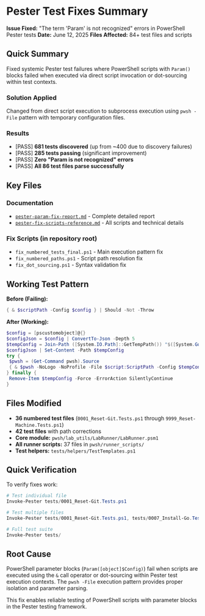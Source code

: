 # Pester Test Fixes Summary

**Issue Fixed:** "The term 'Param' is not recognized" errors in PowerShell Pester tests 
**Date:** June 12, 2025 
**Files Affected:** 84+ test files and scripts 

## Quick Summary

Fixed systemic Pester test failures where PowerShell scripts with `Param()` blocks failed when executed via direct script invocation or dot-sourcing within test contexts.

### Solution Applied
Changed from direct script execution to subprocess execution using `pwsh -File` pattern with temporary configuration files.

### Results
- [PASS] **681 tests discovered** (up from ~400 due to discovery failures)
- [PASS] **285 tests passing** (significant improvement)
- [PASS] **Zero "Param is not recognized" errors**
- [PASS] **All 86 test files parse successfully**

## Key Files

### Documentation
- [`pester-param-fix-report.md`](./pester-param-fix-report.md) - Complete detailed report
- [`pester-fix-scripts-reference.md`](./pester-fix-scripts-reference.md) - All scripts and technical details

### Fix Scripts (in repository root)
- `fix_numbered_tests_final.ps1` - Main execution pattern fix
- `fix_numbered_paths.ps1` - Script path resolution fix 
- `fix_dot_sourcing.ps1` - Syntax validation fix

## Working Test Pattern

**Before (Failing):**
```powershell
{ & $scriptPath -Config $config } | Should -Not -Throw
```

**After (Working):**
```powershell
$config = [pscustomobject]@{}
$configJson = $config | ConvertTo-Json -Depth 5
$tempConfig = Join-Path ([System.IO.Path]::GetTempPath()) "$([System.Guid]::NewGuid()).json"
$configJson | Set-Content -Path $tempConfig
try {
 $pwsh = (Get-Command pwsh).Source
 { & $pwsh -NoLogo -NoProfile -File $script:ScriptPath -Config $tempConfig } | Should -Not -Throw
} finally {
 Remove-Item $tempConfig -Force -ErrorAction SilentlyContinue
}
```

## Files Modified

- **36 numbered test files** (`0001_Reset-Git.Tests.ps1` through `9999_Reset-Machine.Tests.ps1`)
- **42 test files** with path corrections
- **Core module:** `pwsh/lab_utils/LabRunner/LabRunner.psm1`
- **All runner scripts:** 37 files in `pwsh/runner_scripts/`
- **Test helpers:** `tests/helpers/TestTemplates.ps1`

## Quick Verification

To verify fixes work:
```powershell
# Test individual file
Invoke-Pester tests/0001_Reset-Git.Tests.ps1

# Test multiple files 
Invoke-Pester tests/0001_Reset-Git.Tests.ps1, tests/0007_Install-Go.Tests.ps1

# Full test suite
Invoke-Pester tests/
```

## Root Cause

PowerShell parameter blocks (`Param([object]$Config)`) fail when scripts are executed using the `&` call operator or dot-sourcing within Pester test execution contexts. The `pwsh -File` execution pattern provides proper isolation and parameter parsing.

This fix enables reliable testing of PowerShell scripts with parameter blocks in the Pester testing framework.
